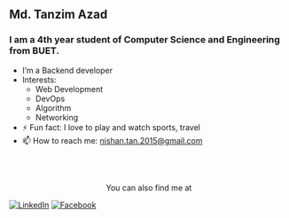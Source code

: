<!-- ### Hi there 👋 -->

<!--
**TanzimAzadNishan/TanzimAzadNishan** is a ✨ _special_ ✨ repository because its `README.md` (this file) appears on your GitHub profile.-->
## Md. Tanzim Azad

### I am a 4th year student of Computer Science and Engineering from BUET.

- I’m a Backend developer
- Interests:
  - Web Development
  - DevOps
  - Algorithm
  - Networking
- ⚡ Fun fact: I love to play and watch sports, travel
- 📫 How to reach me: nishan.tan.2015@gmail.com

<br /><br />
<p align="center">
  You can also find me at

  <a href="https://www.linkedin.com/in/md-tanzim-azad-a879a51b7/" target="_blank"><img src="https://img.shields.io/badge/LinkedIn-%230077B5.svg?&style=flat-square&logo=linkedin&logoColor=white" alt="LinkedIn"></a>
  <a href="https://www.facebook.com/tanzimazad.nishan" target="_blank"><img src="https://img.shields.io/badge/Facebook-%231877F2.svg?&style=flat-square&logo=facebook&logoColor=white" alt="Facebook"></a>
</p> 


<!-- Here are some ideas to get you started: -->

<!-- - 🔭 I’m a Backend developer
- 🌱 I’m interested in Web Development and DevOps
<!--- 👯 I’m looking to collaborate on ...
- 🤔 I’m looking for help with ...
- 💬 Ask me about ...-->
<!-- - 📫 How to reach me: nishan.tan.2015@gmail.com
- 😄 Pronouns: ...
- ⚡ Fun fact: ... --> 

